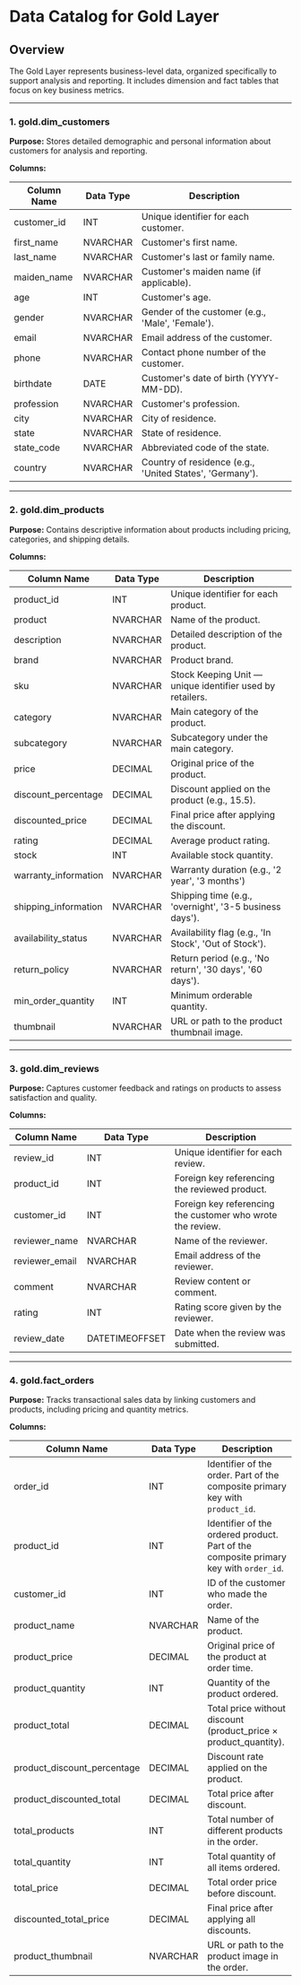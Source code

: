 # Data Catalog for Gold Layer

## Overview

The Gold Layer represents business-level data, organized specifically to support analysis and reporting. It includes dimension and fact tables that focus on key business metrics.

---

### 1. **gold.dim_customers**

**Purpose:** Stores detailed demographic and personal information about customers for analysis and reporting.

**Columns:**

| Column Name   | Data Type    | Description                                                                 |
|---------------|--------------|-----------------------------------------------------------------------------|
| customer_id   | INT          | Unique identifier for each customer.                                       |
| first_name    | NVARCHAR     | Customer's first name.                                                     |
| last_name     | NVARCHAR     | Customer's last or family name.                                            |
| maiden_name   | NVARCHAR     | Customer's maiden name (if applicable).                                    |
| age           | INT          | Customer's age.                                                            |
| gender        | NVARCHAR     | Gender of the customer (e.g., 'Male', 'Female').                           |
| email         | NVARCHAR     | Email address of the customer.                                             |
| phone         | NVARCHAR     | Contact phone number of the customer.                                      |
| birthdate     | DATE         | Customer's date of birth (YYYY-MM-DD).                                     |
| profession    | NVARCHAR     | Customer's profession.                                                     |
| city          | NVARCHAR     | City of residence.                                                         |
| state         | NVARCHAR     | State of residence.                                                        |
| state_code    | NVARCHAR     | Abbreviated code of the state.                                             |
| country       | NVARCHAR     | Country of residence (e.g., 'United States', 'Germany').                   |

---

### 2. **gold.dim_products**

**Purpose:** Contains descriptive information about products including pricing, categories, and shipping details.

**Columns:**


| Column Name           | Data Type    | Description                                                                 |
|------------------------|--------------|-----------------------------------------------------------------------------|
| product_id            | INT          | Unique identifier for each product.                                         |
| product               | NVARCHAR     | Name of the product.                                                        |
| description           | NVARCHAR     | Detailed description of the product.                                        |
| brand                 | NVARCHAR     | Product brand.                                                              |
| sku                   | NVARCHAR     | Stock Keeping Unit — unique identifier used by retailers.                  |
| category              | NVARCHAR     | Main category of the product.                                               |
| subcategory           | NVARCHAR     | Subcategory under the main category.                                        |
| price                 | DECIMAL      | Original price of the product.                                              |
| discount_percentage   | DECIMAL      | Discount applied on the product (e.g., 15.5).                               |
| discounted_price      | DECIMAL      | Final price after applying the discount.                                   |
| rating                | DECIMAL      | Average product rating.                                                    |
| stock                 | INT          | Available stock quantity.                                                   |
| warranty_information  | NVARCHAR     | Warranty duration (e.g., '2 year', '3 months')                              |
| shipping_information  | NVARCHAR     | Shipping time (e.g., 'overnight', '3-5 business days').                     |
| availability_status   | NVARCHAR     | Availability flag (e.g., 'In Stock', 'Out of Stock').                       |
| return_policy         | NVARCHAR     | Return period (e.g., 'No return', '30 days', '60 days').                    |
| min_order_quantity    | INT          | Minimum orderable quantity.                                                 |
| thumbnail             | NVARCHAR     | URL or path to the product thumbnail image.                                 |


---

### 3. **gold.dim_reviews**

**Purpose:** Captures customer feedback and ratings on products to assess satisfaction and quality.

**Columns:**


| Column Name     | Data Type    | Description                                                                 |
|------------------|--------------|-----------------------------------------------------------------------------|
| review_id       | INT          | Unique identifier for each review.                                          |
| product_id      | INT          | Foreign key referencing the reviewed product.                               |
| customer_id     | INT          | Foreign key referencing the customer who wrote the review.                  |
| reviewer_name   | NVARCHAR     | Name of the reviewer.                                                       |
| reviewer_email  | NVARCHAR     | Email address of the reviewer.                                              |
| comment         | NVARCHAR     | Review content or comment.                                                  |
| rating          | INT          | Rating score given by the reviewer.                                         |
| review_date     | DATETIMEOFFSET | Date when the review was submitted.                                       |


---

### 4. **gold.fact_orders**

**Purpose:** Tracks transactional sales data by linking customers and products, including pricing and quantity metrics.

**Columns:**


| Column Name               | Data Type    | Description                                                                 |
|----------------------------|--------------|-----------------------------------------------------------------------------|
| order_id                 | INT          | Identifier of the order. Part of the composite primary key with `product_id`. |
| product_id              | INT          | Identifier of the ordered product. Part of the composite primary key with `order_id`. |
| customer_id             | INT          | ID of the customer who made the order.                                      |
| product_name            | NVARCHAR     | Name of the product.                                                        |
| product_price           | DECIMAL      | Original price of the product at order time.                                |
| product_quantity        | INT          | Quantity of the product ordered.                                            |
| product_total           | DECIMAL      | Total price without discount (product_price × product_quantity).            |
| product_discount_percentage | DECIMAL  | Discount rate applied on the product.                                       |
| product_discounted_total | DECIMAL     | Total price after discount.                                                 |
| total_products          | INT          | Total number of different products in the order.                            |
| total_quantity          | INT          | Total quantity of all items ordered.                                        |
| total_price             | DECIMAL      | Total order price before discount.                                          |
| discounted_total_price  | DECIMAL      | Final price after applying all discounts.                                   |
| product_thumbnail       | NVARCHAR     | URL or path to the product image in the order.                              |

